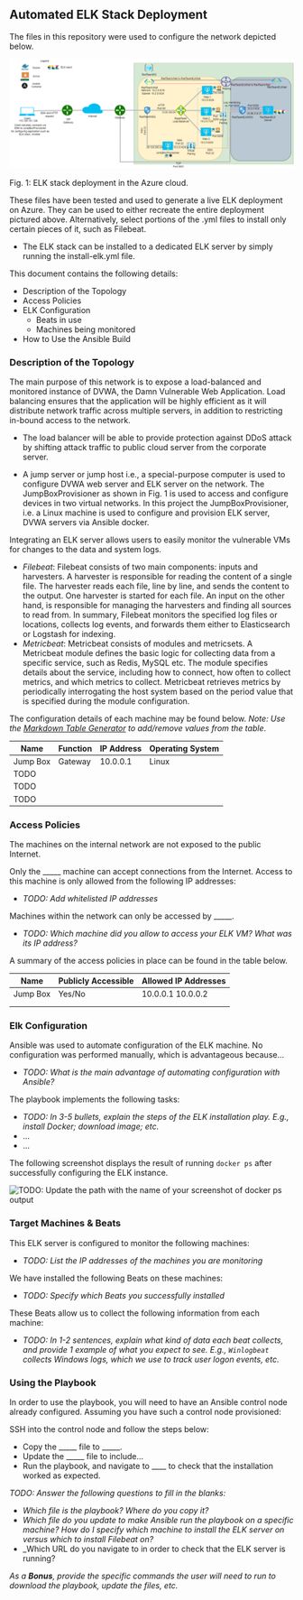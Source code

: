 ## Automated ELK Stack Deployment

The files in this repository were used to configure the network depicted below.

![ELK Stack deployment diagram.](https://github.com/NZS-USYD/CyberSec/blob/main/Diagrams/ELK-StackDeployment.png)

Fig. 1: ELK stack deployment in the Azure cloud. 

These files have been tested and used to generate a live ELK deployment on Azure. They can be used to either recreate the entire deployment pictured above. Alternatively, select portions of the .yml files to install only certain pieces of it, such as Filebeat.

  - The ELK stack can be installed to a dedicated ELK server by simply running the install-elk.yml file.

This document contains the following details:
- Description of the Topology
- Access Policies
- ELK Configuration
  - Beats in use
  - Machines being monitored
- How to Use the Ansible Build


### Description of the Topology

The main purpose of this network is to expose a load-balanced and monitored instance of DVWA, the Damn Vulnerable Web Application. Load balancing ensures that the application will be highly efficient as it will distribute network traffic across multiple servers, in addition to restricting in-bound access to the network.
- The load balancer will be able to provide protection against DDoS attack by shifting attack traffic to public cloud server from the corporate server. 

- A jump server or jump host i.e., a special-purpose computer is used to configure DVWA web server and ELK server on the network. The JumpBoxProvisioner as shown in Fig. 1 is used to access and configure devices in two virtual networks. In this project the JumpBoxProvisioner, i.e. a Linux machine is used to configure and provision ELK server, DVWA servers via Ansible docker.

Integrating an ELK server allows users to easily monitor the vulnerable VMs for changes to the data and system logs.

- _Filebeat_: Filebeat consists of two main components: inputs and harvesters. A harvester is responsible for reading the content of a single file. The harvester reads each file, line by line, and sends the content to the output. One harvester is started for each file. An input on the other hand, is responsible for managing the harvesters and finding all sources to read from. In summary, Filebeat monitors the specified log files or locations, collects log events, and forwards them either to Elasticsearch or Logstash for indexing.
- _Metricbeat_: Metricbeat consists of modules and metricsets. A Metricbeat module defines the basic logic for collecting data from a specific service, such as Redis, MySQL etc. The module specifies details about the service, including how to connect, how often to collect metrics, and which metrics to collect. Metricbeat retrieves metrics by periodically interrogating the host system based on the period value that is specified during the module configuration.

The configuration details of each machine may be found below.
_Note: Use the [Markdown Table Generator](http://www.tablesgenerator.com/markdown_tables) to add/remove values from the table_.

| Name     | Function | IP Address | Operating System |
|----------|----------|------------|------------------|
| Jump Box | Gateway  | 10.0.0.1   | Linux            |
| TODO     |          |            |                  |
| TODO     |          |            |                  |
| TODO     |          |            |                  |

### Access Policies

The machines on the internal network are not exposed to the public Internet. 

Only the _____ machine can accept connections from the Internet. Access to this machine is only allowed from the following IP addresses:
- _TODO: Add whitelisted IP addresses_

Machines within the network can only be accessed by _____.
- _TODO: Which machine did you allow to access your ELK VM? What was its IP address?_

A summary of the access policies in place can be found in the table below.

| Name     | Publicly Accessible | Allowed IP Addresses |
|----------|---------------------|----------------------|
| Jump Box | Yes/No              | 10.0.0.1 10.0.0.2    |
|          |                     |                      |
|          |                     |                      |

### Elk Configuration

Ansible was used to automate configuration of the ELK machine. No configuration was performed manually, which is advantageous because...
- _TODO: What is the main advantage of automating configuration with Ansible?_

The playbook implements the following tasks:
- _TODO: In 3-5 bullets, explain the steps of the ELK installation play. E.g., install Docker; download image; etc._
- ...
- ...

The following screenshot displays the result of running `docker ps` after successfully configuring the ELK instance.

![TODO: Update the path with the name of your screenshot of docker ps output](Images/docker_ps_output.png)

### Target Machines & Beats
This ELK server is configured to monitor the following machines:
- _TODO: List the IP addresses of the machines you are monitoring_

We have installed the following Beats on these machines:
- _TODO: Specify which Beats you successfully installed_

These Beats allow us to collect the following information from each machine:
- _TODO: In 1-2 sentences, explain what kind of data each beat collects, and provide 1 example of what you expect to see. E.g., `Winlogbeat` collects Windows logs, which we use to track user logon events, etc._

### Using the Playbook
In order to use the playbook, you will need to have an Ansible control node already configured. Assuming you have such a control node provisioned: 

SSH into the control node and follow the steps below:
- Copy the _____ file to _____.
- Update the _____ file to include...
- Run the playbook, and navigate to ____ to check that the installation worked as expected.

_TODO: Answer the following questions to fill in the blanks:_
- _Which file is the playbook? Where do you copy it?_
- _Which file do you update to make Ansible run the playbook on a specific machine? How do I specify which machine to install the ELK server on versus which to install Filebeat on?_
- _Which URL do you navigate to in order to check that the ELK server is running?

_As a **Bonus**, provide the specific commands the user will need to run to download the playbook, update the files, etc._
